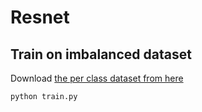 # Resnet

## Train on imbalanced dataset

Download [the per class dataset from here](https://drive.google.com/file/d/1iyuSEB6mHFu80IzDtJAJrm8KoaGJ3kQ8/view?usp=sharing)

    python train.py


